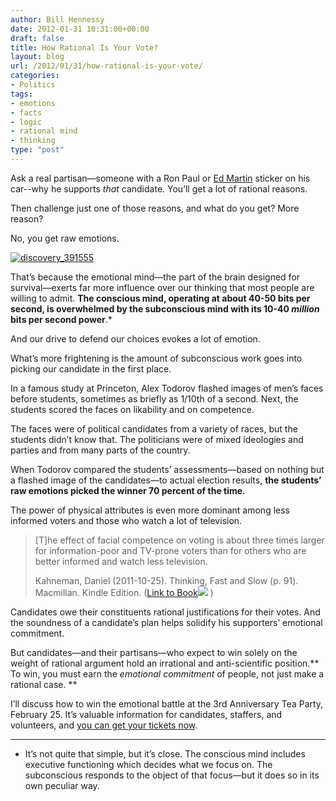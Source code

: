 ```yaml
---
author: Bill Hennessy
date: 2012-01-31 10:31:00+00:00
draft: false
title: How Rational Is Your Vote?
layout: blog
url: /2012/01/31/how-rational-is-your-vote/
categories:
- Politics
tags:
- emotions
- facts
- logic
- rational mind
- thinking
type: "post"
---
```


Ask a real partisan—someone with a Ron Paul or [Ed Martin](https://edmartinformissouri.com/) sticker on his car--why he supports _that_ candidate. You’ll get a lot of rational reasons.

Then challenge just one of those reasons, and what do you get? More reason?

No, you get raw emotions. 

[![discovery_391555](https://hennessysview.com/wp-content/uploads/2012/01/discovery_391555_thumb.jpg)
](https://hennessysview.com/wp-content/uploads/2012/01/discovery_391555.jpg)

That’s because the emotional mind—the part of the brain designed for survival—exerts far more influence over our thinking that most people are willing to admit. **The conscious mind, operating at about 40-50 bits per second, is overwhelmed by the subconscious mind with its 10-40 _million_ bits per second power**.*

And our drive to defend our choices evokes a lot of emotion.

What’s more frightening is the amount of subconscious work goes into picking our candidate in the first place.

In a famous study at Princeton, Alex Todorov flashed images of men’s faces before students, sometimes as briefly as 1/10th of a second. Next, the students scored the faces on likability and on competence. 

The faces were of political candidates from a variety of races, but the students didn’t know that. The politicians were of mixed ideologies and parties and from many parts of the country. 

When Todorov compared the students’ assessments—based on nothing but a flashed image of the candidates—to actual election results, **the students’ raw emotions picked the winner 70 percent of the time.**

The power of physical attributes is even more dominant among less informed voters and those who watch a lot of television.

> [T]he effect of facial competence on voting is about three times larger for information-poor and TV-prone voters than for others who are better informed and watch less television.
> 
> Kahneman, Daniel (2011-10-25). Thinking, Fast and Slow (p. 91). Macmillan. Kindle Edition. ([Link to Book](https://www.amazon.com/mn/search/?_encoding=UTF8&keywords=thinking%20fast%20and%20slow&tag=hennesssview-20&index=stripbooks&linkCode=ur2&hvadid=8619117637&ref=pd_sl_6iwtp61chr_e&camp=1789&creative=390957)![](https://www.assoc-amazon.com/e/ir?t=hennesssview-20&l=ur2&o=1)
)
> 
> 

Candidates owe their constituents rational justifications for their votes. And the soundness of a candidate’s plan helps solidify his supporters’ emotional commitment.

But candidates—and their partisans—who expect to win solely on the weight of rational argument hold an irrational and anti-scientific position.** To win, you must earn the _emotional commitment_ of people, not just make a rational case. **

I’ll discuss how to win the emotional battle at the 3rd Anniversary Tea Party, February 25. It’s valuable information for candidates, staffers, and volunteers, and [you can get your tickets now](https://3rdanniversaryteaparty.eventbrite.com/).

* * *

 

* It’s not quite that simple, but it’s close. The conscious mind includes executive functioning which decides what we focus on. The subconscious responds to the object of that focus—but it does so in its own peculiar way. 
